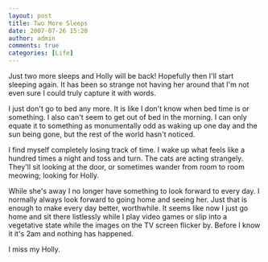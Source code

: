```yaml
---
layout: post
title: Two More Sleeps
date: 2007-07-26 15:20
author: admin
comments: true
categories: [Life]
---
```

Just two more sleeps and Holly will be back!  Hopefully then I'll start sleeping again.  It has been so strange not having her around that I'm not even sure I could truly capture it with words.

I just don't go to bed any more.  It is like I don't know when bed time is or something.  I also can't seem to get out of bed in the morning.  I can only equate it to something as monumentally odd as waking up one day and the sun being gone, but the rest of the world hasn't noticed.

I find myself completely losing track of time.  I wake up what feels like a hundred times a night and toss and turn.  The cats are acting strangely.  They'll sit looking at the door, or sometimes wander from room to room meowing; looking for Holly.

While she's away I no longer have something to look forward to every day.  I normally always look forward to going home and seeing her.  Just that is enough to make every day better, worthwhile.  It seems like now I just go home and sit there listlessly while I play video games or slip into a vegetative state while the images on the TV screen flicker by.  Before I know it it's 2am and nothing has happened.

I miss my Holly.
